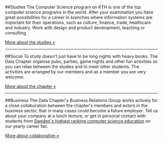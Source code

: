 ##Studies
The Computer Science program on KTH is one of the top computer science programs in the world. After your examination you have great possibilities for a career in branches where information systems are important for their operations, such as culture, finance, trade, healthcare and industry. Work with design and product development, teaching or consulting.

<a href="/studier" class="action">More about the studies &raquo;</a>

<hr>

##Social
To study doesn't just have to be long nights with heavy books. The Data Chapter organise pubs, parties, game nights and other fun activities so you can relax between the studies and to meet other students. The activities are arranged by our members and as a member you are very welcome.

<a href="/sektionen" class="action">More about the chapter &raquo;</a>

<hr>

##Business
The Data Chapter's Business Relations Group works actively for a close collaboration between the chapter's members and actors in the business sector, that in many cases could  become a future employer. Tell us about your company at a lunch lecture, or get in personal contact with students from <a href="http://www.topuniversities.com/university-rankings/university-subject-rankings/2015/computer-science-information-systems#sorting=rank+region=+country=203+faculty=+stars=false+search=" target="_blank">Sweden's highest ranking computer science education</a> on our yearly career fair.

<a href="/naringsliv" class="action">More about collaboration &raquo;</a>
